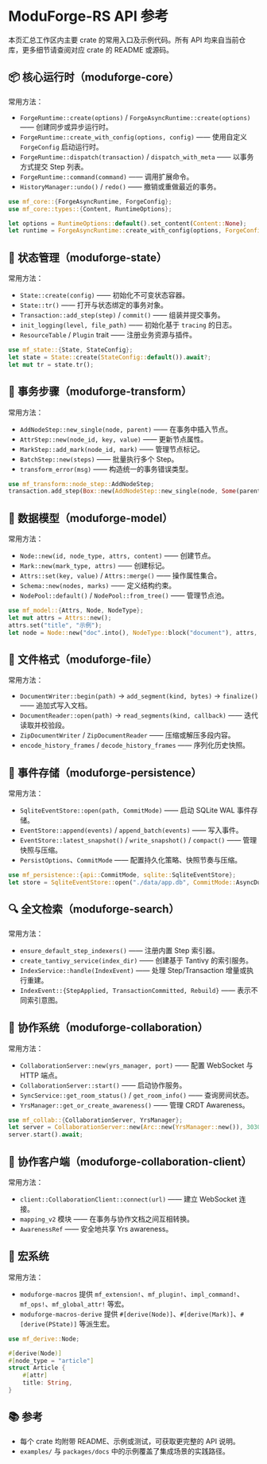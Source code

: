 ﻿# ModuForge-RS API 参考

本页汇总工作区内主要 crate 的常用入口及示例代码。所有 API 均来自当前仓库，更多细节请查阅对应 crate 的 README 或源码。

## 📦 核心运行时（moduforge-core）

常用方法：
- `ForgeRuntime::create(options)` / `ForgeAsyncRuntime::create(options)` —— 创建同步或异步运行时。
- `ForgeRuntime::create_with_config(options, config)` —— 使用自定义 `ForgeConfig` 启动运行时。
- `ForgeRuntime::dispatch(transaction)` / `dispatch_with_meta` —— 以事务方式提交 Step 列表。
- `ForgeRuntime::command(command)` —— 调用扩展命令。
- `HistoryManager::undo()` / `redo()` —— 撤销或重做最近的事务。

```rust
use mf_core::{ForgeAsyncRuntime, ForgeConfig};
use mf_core::types::{Content, RuntimeOptions};

let options = RuntimeOptions::default().set_content(Content::None);
let runtime = ForgeAsyncRuntime::create_with_config(options, ForgeConfig::default()).await?;
```

## 🏪 状态管理（moduforge-state）

常用方法：
- `State::create(config)` —— 初始化不可变状态容器。
- `State::tr()` —— 打开与状态绑定的事务对象。
- `Transaction::add_step(step)` / `commit()` —— 组装并提交事务。
- `init_logging(level, file_path)` —— 初始化基于 `tracing` 的日志。
- `ResourceTable` / `Plugin` trait —— 注册业务资源与插件。

```rust
use mf_state::{State, StateConfig};
let state = State::create(StateConfig::default()).await?;
let mut tr = state.tr();
```

## 🔄 事务步骤（moduforge-transform）

常用方法：
- `AddNodeStep::new_single(node, parent)` —— 在事务中插入节点。
- `AttrStep::new(node_id, key, value)` —— 更新节点属性。
- `MarkStep::add_mark(node_id, mark)` —— 管理节点标记。
- `BatchStep::new(steps)` —— 批量执行多个 Step。
- `transform_error(msg)` —— 构造统一的事务错误类型。

```rust
use mf_transform::node_step::AddNodeStep;
transaction.add_step(Box::new(AddNodeStep::new_single(node, Some(parent_id))));
```

## 🧬 数据模型（moduforge-model）

常用方法：
- `Node::new(id, node_type, attrs, content)` —— 创建节点。
- `Mark::new(mark_type, attrs)` —— 创建标记。
- `Attrs::set(key, value)` / `Attrs::merge()` —— 操作属性集合。
- `Schema::new(nodes, marks)` —— 定义结构约束。
- `NodePool::default()` / `NodePool::from_tree()` —— 管理节点池。

```rust
use mf_model::{Attrs, Node, NodeType};
let mut attrs = Attrs::new();
attrs.set("title", "示例");
let node = Node::new("doc".into(), NodeType::block("document"), attrs, None);
```

## 📁 文件格式（moduforge-file）

常用方法：
- `DocumentWriter::begin(path)` → `add_segment(kind, bytes)` → `finalize()` —— 追加式写入文档。
- `DocumentReader::open(path)` → `read_segments(kind, callback)` —— 迭代读取并校验段。
- `ZipDocumentWriter` / `ZipDocumentReader` —— 压缩或解压多段内容。
- `encode_history_frames` / `decode_history_frames` —— 序列化历史快照。

## 💾 事件存储（moduforge-persistence）

常用方法：
- `SqliteEventStore::open(path, CommitMode)` —— 启动 SQLite WAL 事件存储。
- `EventStore::append(events)` / `append_batch(events)` —— 写入事件。
- `EventStore::latest_snapshot()` / `write_snapshot()` / `compact()` —— 管理快照与压缩。
- `PersistOptions`、`CommitMode` —— 配置持久化策略、快照节奏与压缩。

```rust
use mf_persistence::{api::CommitMode, sqlite::SqliteEventStore};
let store = SqliteEventStore::open("./data/app.db", CommitMode::AsyncDurable { group_window_ms: 8 })?;
```

## 🔍 全文检索（moduforge-search）

常用方法：
- `ensure_default_step_indexers()` —— 注册内置 Step 索引器。
- `create_tantivy_service(index_dir)` —— 创建基于 Tantivy 的索引服务。
- `IndexService::handle(IndexEvent)` —— 处理 Step/Transaction 增量或执行重建。
- `IndexEvent::{StepApplied, TransactionCommitted, Rebuild}` —— 表示不同索引意图。

## 🤝 协作系统（moduforge-collaboration）

常用方法：
- `CollaborationServer::new(yrs_manager, port)` —— 配置 WebSocket 与 HTTP 端点。
- `CollaborationServer::start()` —— 启动协作服务。
- `SyncService::get_room_status()` / `get_room_info()` —— 查询房间状态。
- `YrsManager::get_or_create_awareness()` —— 管理 CRDT Awareness。

```rust
use mf_collab::{CollaborationServer, YrsManager};
let server = CollaborationServer::new(Arc::new(YrsManager::new()), 3030);
server.start().await;
```

## 👥 协作客户端（moduforge-collaboration-client）

常用方法：
- `client::CollaborationClient::connect(url)` —— 建立 WebSocket 连接。
- `mapping_v2` 模块 —— 在事务与协作文档之间互相转换。
- `AwarenessRef` —— 安全地共享 Yrs awareness。

## 🧰 宏系统

常用方法：
- `moduforge-macros` 提供 `mf_extension!`、`mf_plugin!`、`impl_command!`、`mf_ops!`、`mf_global_attr!` 等宏。
- `moduforge-macros-derive` 提供 `#[derive(Node)]`、`#[derive(Mark)]`、`#[derive(PState)]` 等派生宏。

```rust
use mf_derive::Node;

#[derive(Node)]
#[node_type = "article"]
struct Article {
    #[attr]
    title: String,
}
```

## 📚 参考

- 每个 crate 均附带 README、示例或测试，可获取更完整的 API 说明。
- `examples/` 与 `packages/docs` 中的示例覆盖了集成场景的实践路径。
